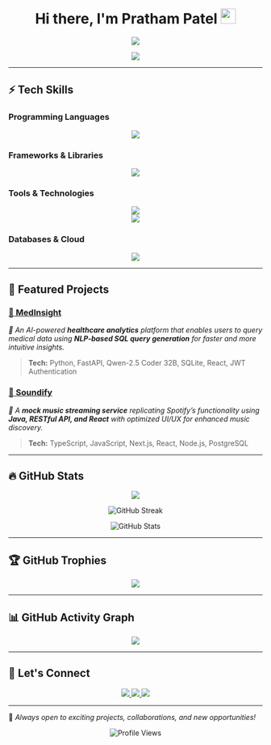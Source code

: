 <div align="center">
  <h1>
    Hi there, I'm Pratham Patel <img src="https://raw.githubusercontent.com/MartinHeinz/MartinHeinz/master/wave.gif" width="30px">
  </h1>
  <img src="https://readme-typing-svg.herokuapp.com?font=Fira+Code&weight=600&size=22&pause=1000&color=36BCF7&center=true&vCenter=true&width=550&lines=Software+Engineer+%7C+AI+%26+Machine+Learning;Full-Stack+Developer+%7C+AI+Enthusiast;Open+to+Collaborations+%7C+Let's+Connect!" />
</div>

<p align="center">
  <img src="https://quotes-github-readme.vercel.app/api?type=horizontal&theme=radical" />
</p>

---

## ⚡ Tech Skills
### **Programming Languages**
<p align="center">
  <img src="https://skillicons.dev/icons?i=python,java,go,ts,js,swift,kotlin,c,bash,html,css,r,sql" />
</p>

### **Frameworks & Libraries**
<p align="center">
  <img src="https://skillicons.dev/icons?i=react,nextjs,vue,nodejs,threejs,tensorflow,pytorch,pandas,numpy,fastapi,scikitlearn" />
</p>

### **Tools & Technologies**
<p align="center">
  <img src="https://skillicons.dev/icons?i=git,docker,githubactions,github,restapi,fastapi,electron,firebase,aws,gcp" />
  <br>
  <img src="https://skillicons.dev/icons?i=matlab,jupyter,ios,plaida,sqlite" />
</p>

### **Databases & Cloud**
<p align="center">
  <img src="https://skillicons.dev/icons?i=mongodb,postgres,mysql,sqlite,firestore,firebase,redis,aws,gcp" />
</p>

---

## 🚀 Featured Projects
### [🔹 MedInsight](https://github.com/PPathu/MedInsight)
*🏥 An AI-powered **healthcare analytics** platform that enables users to query medical data using **NLP-based SQL query generation** for faster and more intuitive insights.*
> **Tech:** Python, FastAPI, Qwen-2.5 Coder 32B, SQLite, React, JWT Authentication

### [🔹 Soundify](https://github.com/PPathu/Soundify)
*🎵 A **mock music streaming service** replicating Spotify’s functionality using **Java, RESTful API, and React** with optimized UI/UX for enhanced music discovery.*
> **Tech:** TypeScript, JavaScript, Next.js, React, Node.js, PostgreSQL

---

## 🔥 GitHub Stats
<p align="center">
  <img src="https://github-readme-stats.vercel.app/api/top-langs/?username=PPathu&layout=compact&theme=radical&langs_count=6" />
</p>
<p align="center">
  <img src="https://github-readme-streak-stats.herokuapp.com?user=PPathu&theme=tokyonight&hide_border=true&date_format=M%20j%5B%2C%20Y%5D" alt="GitHub Streak" />
</p>
<p align="center">
  <img src="https://github-readme-stats.vercel.app/api?username=PPathu&show_icons=true&theme=radical&hide_border=true" alt="GitHub Stats" />
</p>

---

## 🏆 GitHub Trophies
<p align="center">
  <img src="https://github-profile-trophy.vercel.app/?username=PPathu&theme=dracula&no-frame=true&margin-w=15" />
</p>

---

## 📊 GitHub Activity Graph
<p align="center">
  <img src="https://github-readme-activity-graph.vercel.app/graph?username=PPathu&theme=react-dark&hide_border=true&area=true" />
</p>

---

## 🎯 **Let's Connect**
<p align="center">
  <a href="https://www.linkedin.com/in/pathup/">
    <img src="https://skillicons.dev/icons?i=linkedin" />
  </a>
  <a href="mailto:prathamp97@gmail.com">
    <img src="https://skillicons.dev/icons?i=gmail" />
  </a>
  <a href="https://github.com/PPathu">
    <img src="https://skillicons.dev/icons?i=github" />
  </a>
</p>

---

🔹 _Always open to exciting projects, collaborations, and new opportunities!_
<p align="center">
  <img src="https://komarev.com/ghpvc/?username=PPathu&label=Profile%20Views&color=blue&style=for-the-badge" alt="Profile Views" />
</p>
